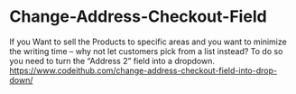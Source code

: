 # Change-Address-Checkout-Field
If you Want to sell the Products to specific areas and you want to minimize the writing time – why not let customers pick from a list instead? To do so you need to turn the “Address 2” field into a dropdown.<br>
https://www.codeithub.com/change-address-checkout-field-into-drop-down/
